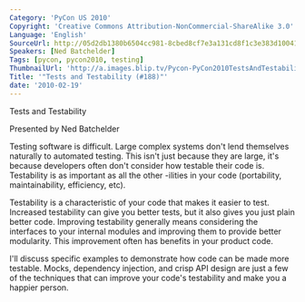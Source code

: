 ```yaml
---
Category: 'PyCon US 2010'
Copyright: 'Creative Commons Attribution-NonCommercial-ShareAlike 3.0'
Language: 'English'
SourceUrl: http://05d2db1380b6504cc981-8cbed8cf7e3a131cd8f1c3e383d10041.r93.cf2.rackcdn.com/pycon-us-2010/310_tests-and-testability-188.m4v
Speakers: [Ned Batchelder]
Tags: [pycon, pycon2010, testing]
ThumbnailUrl: 'http://a.images.blip.tv/Pycon-PyCon2010TestsAndTestability188726.png'
Title: '"Tests and Testability (#188)"'
date: '2010-02-19'
---
```

Tests and Testability

  
Presented by Ned Batchelder

  
Testing software is difficult. Large complex systems don't lend themselves
naturally to automated testing. This isn't just because they are large, it's
because developers often don't consider how testable their code is.
Testability is as important as all the other -ilities in your code
(portability, maintainability, efficiency, etc).

  
Testability is a characteristic of your code that makes it easier to test.
Increased testability can give you better tests, but it also gives you just
plain better code. Improving testability generally means considering the
interfaces to your internal modules and improving them to provide better
modularity. This improvement often has benefits in your product code.

  
I'll discuss specific examples to demonstrate how code can be made more
testable. Mocks, dependency injection, and crisp API design are just a few of
the techniques that can improve your code's testability and make you a happier
person.

